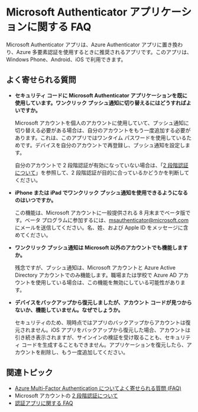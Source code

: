 <properties
	pageTitle="Microsoft Authenticator アプリに関する FAQ"
	description="Microsoft 認証アプリと Multi-factor Authentication に関してよく寄せられる質問の一覧を提供します。"
	services="multi-factor-authentication"
	documentationCenter=""
	authors="kgremban"
	manager="femila"
	editor="pblachar, librown"/>

<tags
	ms.service="multi-factor-authentication"
	ms.workload="identity"
	ms.tgt_pltfrm="na"
	ms.devlang="na"
	ms.topic="article"
	ms.date="09/20/2016"
	ms.author="kgremban"/>

# Microsoft Authenticator アプリケーションに関する FAQ

Microsoft Authenticator アプリは、Azure Authenticator アプリに置き換わり、Azure 多要素認証を使用するときに推奨されるアプリです。このアプリは、Windows Phone、Android、iOS で利用できます。

## よく寄せられる質問

- **セキュリティ コードに Microsoft Authenticator アプリケーションを既に使用しています。ワンクリック プッシュ通知に切り替えるにはどうすればよいですか。**

	Microsoft アカウントを個人のアカウントに使用していて、プッシュ通知に切り替える必要がある場合は、自分のアカウントをもう一度追加する必要があります。これは、このアプリではワンタイム パスワードを使用しているためです。デバイスを自分のアカウントで再登録し、プッシュ通知を設定します。

	自分のアカウントで 2 段階認証が有効になっていない場合は、「[2 段階認証について](https://support.microsoft.com/help/12408/microsoft-account-about-two-step-verification)」を参照して、2 段階認証が目的に合っているかどうかを判断してください。

- **iPhone または iPad でワンクリック プッシュ通知を使用できるようになるのはいつですか。**

	この機能は、Microsoft アカウントに一般提供される 8 月末までベータ版です。ベータ プログラムに参加するには、msauthenticator@microsoft.com にメールを送信してください。名、姓、および Apple ID をメッセージに含めてください。

- **ワンクリック プッシュ通知は Microsoft 以外のアカウントでも機能しますか。**

	残念ですが、プッシュ通知は、Microsoft アカウントと Azure Active Directory アカウントでのみ機能します。職場または学校で Azure AD アカウントを使用している場合は、この機能を無効にしている可能性があります。

- **デバイスをバックアップから復元しましたが、アカウント コードが見つからないか、機能していません。なぜでしょうか。**

	セキュリティのため、現時点ではアプリのバックアップからアカウントは復元されません。iOS アプリをバックアップから復元した場合、アカウントは引き続き表示されますが、サインインの検証を受け取ることも、セキュリティ コードを生成することもできません。アプリケーションを復元したら、アカウントを削除し、もう一度追加してください。

## 関連トピック

- [Azure Multi-Factor Authentication についてよく寄せられる質問 (FAQ)](multi-factor-authentication-faq.md)
- Microsoft アカウントの [2 段階認証について](https://support.microsoft.com/help/12408/microsoft-account-about-two-step-verification)
- [認証アプリに関する FAQ](https://support.microsoft.com/help/12414/microsoft-account-identity-verification-apps-faq)

<!---HONumber=AcomDC_0921_2016-->